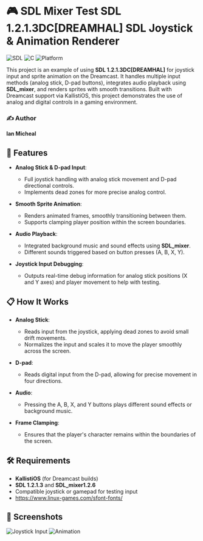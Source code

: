 
# 🎮 SDL Mixer Test SDL 1.2.1.3DC[DREAMHAL] SDL Joystick & Animation Renderer

![SDL](https://img.shields.io/badge/Library-SDL1.2-orange.svg)
![C](https://img.shields.io/badge/Language-C-blue.svg)
![Platform](https://img.shields.io/badge/Platform-Dreamcast-green.svg)

This project is an example of using **SDL 1.2.1.3DC[DREAMHAL]** for joystick input and sprite animation on the Dreamcast. It handles multiple input methods (analog stick, D-pad buttons), integrates audio playback using **SDL_mixer**, and renders sprites with smooth transitions. Built with Dreamcast support via KallistiOS, this project demonstrates the use of analog and digital controls in a gaming environment.

### ✍️ Author

**Ian Micheal**

## 🚀 Features

- **Analog Stick & D-pad Input**: 
  - Full joystick handling with analog stick movement and D-pad directional controls.
  - Implements dead zones for more precise analog control.
  
- **Smooth Sprite Animation**:
  - Renders animated frames, smoothly transitioning between them.
  - Supports clamping player position within the screen boundaries.

- **Audio Playback**:
  - Integrated background music and sound effects using **SDL_mixer**.
  - Different sounds triggered based on button presses (A, B, X, Y).

- **Joystick Input Debugging**:
  - Outputs real-time debug information for analog stick positions (X and Y axes) and player movement to help with testing.

## 📋 How It Works

- **Analog Stick**: 
  - Reads input from the joystick, applying dead zones to avoid small drift movements.
  - Normalizes the input and scales it to move the player smoothly across the screen.
  
- **D-pad**: 
  - Reads digital input from the D-pad, allowing for precise movement in four directions.
  
- **Audio**:
  - Pressing the A, B, X, and Y buttons plays different sound effects or background music.

- **Frame Clamping**:
  - Ensures that the player's character remains within the boundaries of the screen.

## 🛠️ Requirements

- **KallistiOS** (for Dreamcast builds)
- **SDL 1.2.1.3** and **SDL_mixer1.2.6**
- Compatible joystick or gamepad for testing input
-  https://www.linux-games.com/sfont-fonts/


## 🎨 Screenshots


![Joystick Input](https://img.shields.io/badge/Joystick-Input-blue.svg)
![Animation](https://img.shields.io/badge/Sprites-Animated-red.svg)
